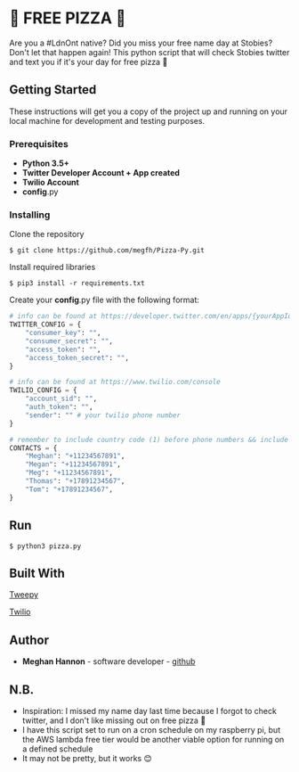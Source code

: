 # 🍕 FREE PIZZA 🍕

Are you a #LdnOnt native? Did you miss your free name day at Stobies? Don't let that happen again! 
This python script that will check Stobies twitter and text you if it's your day for free pizza 🍕

## Getting Started 
These instructions will get you a copy of the project up and running on your local machine for development and testing purposes.

### Prerequisites 
* **Python 3.5+**
* **Twitter Developer Account + App created**
* **Twilio Account** 
* **config**.py 

### Installing 
Clone the repository 
```shell
$ git clone https://github.com/megfh/Pizza-Py.git
```

Install required libraries 
```shell
$ pip3 install -r requirements.txt 
```

Create your **config**.py  file with the following format:  
```python
# info can be found at https://developer.twitter.com/en/apps/{yourAppId} under "Keys and tokens"
TWITTER_CONFIG = {
    "consumer_key": "",
    "consumer_secret": "",
    "access_token": "",
    "access_token_secret": "",
}

# info can be found at https://www.twilio.com/console
TWILIO_CONFIG = {
    "account_sid": "", 
    "auth_token": "", 
    "sender": "" # your twilio phone number
}

# remember to include country code (1) before phone numbers && include alternate spellings of any names! 
CONTACTS = {
    "Meghan": "+11234567891", 
    "Megan": "+11234567891", 
    "Meg": "+11234567891", 
    "Thomas": "+17891234567", 
    "Tom": "+17891234567",
}
```

## Run 
```shell 
$ python3 pizza.py
```

## Built With 
[Tweepy](https://www.tweepy.org/) 

[Twilio](https://www.twilio.com/) 

## Author 
* **Meghan Hannon** - software developer - [github](https://github.com/megfh)

## N.B. 
* Inspiration: I missed my name day last time because I forgot to check twitter, and I don't like missing out on free pizza 🍕
* I have this script set to run on a cron schedule on my raspberry pi, but the AWS lambda free tier would be another viable option for running on a defined schedule 
* It may not be pretty, but it works 😊




